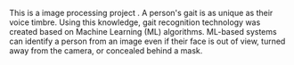 This is a image processing project .
A person's gait is as unique as their voice timbre. Using this knowledge, gait recognition technology was created based on Machine Learning (ML) algorithms. ML-based systems can identify a person from an image even if their face is out of view, turned away from the camera, or concealed behind a mask.

